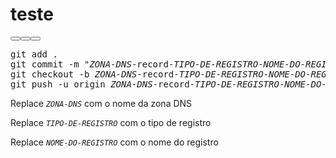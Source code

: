 # teste
<devsite-code data-copy-event-label="">
<div class="devsite-code-buttons-container" role="group" aria-label="Botões de ação"><button type="button" class="gc-analytics-event material-icons devsite-icon-code-dark devsite-toggle-dark" data-category="Site-Wide Custom Events" data-label="Dark Code Toggle" track-type="exampleCode" track-name="darkCodeToggle" aria-label="Tema escuro" data-title="Tema escuro"></button><button type="button" class="gc-analytics-event material-icons devsite-icon-code-light devsite-toggle-light" data-category="Site-Wide Custom Events" data-label="Light Code Toggle" track-type="exampleCode" track-name="lightCodeToggle" aria-label="Tema claro" data-title="Tema claro"></button><button type="button" class="gc-analytics-event material-icons devsite-icon-copy" data-category="Site-Wide Custom Events" data-label="Click To Copy" track-type="exampleCode" track-name="clickToCopy" aria-label="Copiar amostra de código" data-title="Copiar amostra de código"></button></div>
<pre class="devsite-click-to-copy">
git add .
git commit -m "<var>ZONA-DNS</var>-record-<var>TIPO-DE-REGISTRO</var>-<var>NOME-DO-REGISTRO</var>"
git checkout -b <var>ZONA-DNS</var>-record-<var>TIPO-DE-REGISTRO</var>-<var>NOME-DO-REGISTRO</var>
git push -u origin <var>ZONA-DNS</var>-record-<var>TIPO-DE-REGISTRO</var>-<var>NOME-DO-REGISTRO</var>
</pre></devsite-code>
  
<p>Replace <code><var>ZONA-DNS</var></code> com o nome da zona DNS</p>
<p>Replace <code><var>TIPO-DE-REGISTRO</var></code> com o tipo de registro</p>
<p>Replace <code><var>NOME-DO-REGISTRO</var></code> com o nome do registro</p>

